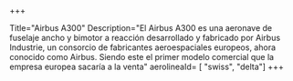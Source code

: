+++

Title="Airbus A300"
Description="El Airbus A300 es una aeronave de fuselaje ancho y bimotor a reacción desarrollado y fabricado por Airbus Industrie, un consorcio de fabricantes aeroespaciales europeos, ahora conocido como Airbus. Siendo este el primer modelo comercial que la empresa europea sacaría a la venta"
aerolineaId= [ "swiss", "delta"]
+++



